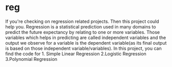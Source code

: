 # reg
If you're checking on regression related projects. Then this project could help you. Regression is a statistical prediction used in many domains to predict the future expectancy by relating to one or more variables. Those variables which helps in predicting are called independent variables and the output we observe for a variable is the dependent variable(as its final output is based on those independent variable/variables). In this project, you can find the code for 1. Simple Linear Regression  2.Logistic Regression 3.Polynomial Regression  
